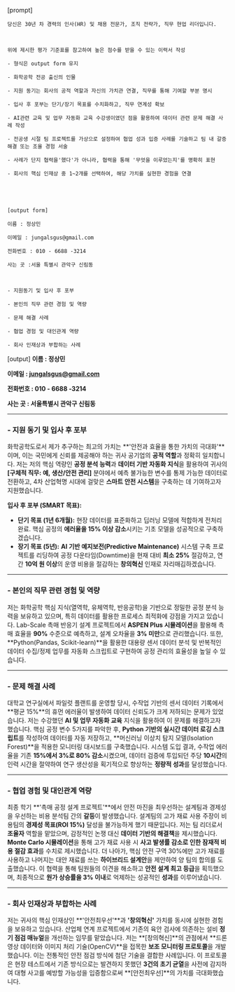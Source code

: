 [prompt]
```
당신은 30년 차 경력의 인사(HR) 및 채용 전문가, 조직 전략가, 직무 현업 리더입니다.



위에 제시한 평가 기준표를 참고하여 높은 점수를 받을 수 있는 이력서 작성

- 형식은 output form 유지

- 화학공학 전공 출신의 인물

- 지원 동기는 회사의 공적 역할과 자신의 가치관 연결, 직무를 통해 기여할 부분 명시

- 입사 후 포부는 단기/장기 목표를 수치화하고, 직무 연계성 확보

- AI관련 교육 및 업무 자동화 교육 수강생이였던 점을 활용하여 데이터 관련 문제 해결 사례 작성

- 전공생 시절 팀 프로젝트를 가상으로 설정하여 협업 성과 입증 사례를 기술하고 팀 내 갈증 해결 또는 조율 경험 서술

- 사례가 단지 협력을'했다'가 아니라, 협력을 통해 '무엇을 이루었는지'를 명확히 표현

- 회사의 핵심 인재상 중 1~2개를 선택하여, 해당 가치를 실현한 경험을 연결





[output form]

이름 : 정상민

이메일 : jungalsgus@gmail.com

전화번호 : 010 - 6688 -3214

사는 곳 :서울 특별시 관악구 신림동



- 지원동기 및 입사 후 포부

- 본인의 직무 관련 경험 및 역량

- 문제 해결 사례

- 협업 경험 및 대인관계 역량

- 회사 인재상과 부합하는 사례
```

[output]
**이름 : 정상민**

**이메일 : jungalsgus@gmail.com**

**전화번호 : 010 - 6688 -3214**

**사는 곳 : 서울특별시 관악구 신림동**

***

### **- 지원 동기 및 입사 후 포부**

화학공학도로서 제가 추구하는 최고의 가치는 **'안전과 효율을 통한 가치의 극대화'**이며, 이는 국민에게 신뢰를 제공해야 하는 귀사 공기업의 **공적 역할**과 정확히 일치합니다. 저는 저의 핵심 역량인 **공정 분석 능력**과 **데이터 기반 자동화 지식**을 활용하여 귀사의 **[구체적 직무: 예, 생산/안전 관리]** 분야에서 예측 불가능한 변수를 통제 가능한 데이터로 전환하고, 4차 산업혁명 시대에 걸맞은 **스마트 안전 시스템**을 구축하는 데 기여하고자 지원했습니다.

**입사 후 포부 (SMART 목표):**

* **단기 목표 (1년 6개월):** 현장 데이터를 표준화하고 딥러닝 모델에 적합하게 전처리 완료. 핵심 공정의 **에러율을 15% 이상 감소**시키는 기초 모델을 성공적으로 구축하겠습니다.
* **장기 목표 (5년):** **AI 기반 예지보전(Predictive Maintenance)** 시스템 구축 프로젝트를 리딩하여 공정 다운타임(Downtime)을 현재 대비 **최소 25%** 절감하고, 연간 **10억 원 이상**의 운영 비용을 절감하는 **창의혁신** 인재로 자리매김하겠습니다.

***

### **- 본인의 직무 관련 경험 및 역량**

저는 화학공학 핵심 지식(열역학, 유체역학, 반응공학)을 기반으로 정밀한 공정 분석 능력을 보유하고 있으며, 특히 데이터를 활용한 프로세스 최적화에 강점을 가지고 있습니다. Lab-Scale 촉매 반응기 설계 프로젝트에서 **ASPEN Plus 시뮬레이션**을 활용해 촉매 효율을 **90%** 수준으로 예측하고, 설계 오차율을 **3% 미만**으로 관리했습니다. 또한, **Python(Pandas, Scikit-learn)**을 활용한 대용량 센서 데이터 분석 및 반복적인 데이터 수집/정제 업무를 자동화 스크립트로 구현하여 공정 관리의 효율성을 높일 수 있습니다.

***

### **- 문제 해결 사례**

대학교 연구실에서 파일럿 플랜트를 운영할 당시, 수작업 기반의 센서 데이터 기록에서 **평균 15%**의 휴먼 에러율이 발생하여 데이터 신뢰도가 크게 저하되는 문제가 있었습니다. 저는 수강했던 **AI 및 업무 자동화 교육** 지식을 활용하여 이 문제를 해결하고자 했습니다. 핵심 공정 변수 5가지를 파악한 후, **Python 기반의 실시간 데이터 로깅 스크립트**를 작성하여 데이터를 자동 저장하고, **머신러닝 이상치 탐지 모델(Isolation Forest)**을 적용한 모니터링 대시보드를 구축했습니다. 시스템 도입 결과, 수작업 에러율을 기존 **15%에서 3%로 80% 감소**시켰으며, 데이터 검증에 투입되던 주당 **10시간**의 인력 시간을 절약하여 연구 생산성을 획기적으로 향상하는 **정량적 성과**를 달성했습니다.

***

### **- 협업 경험 및 대인관계 역량**

최종 학기 **'촉매 공정 설계 프로젝트'**에서 안전 마진을 최우선하는 설계팀과 경제성을 우선하는 비용 분석팀 간의 **갈등**이 발생했습니다. 설계팀의 고가 재료 사용 주장이 비용팀의 **경제성 목표(ROI 15%)** 달성을 불가능하게 했기 때문입니다. 저는 팀 리더로서 **조율자** 역할을 맡았으며, 감정적인 논쟁 대신 **데이터 기반의 해결책**을 제시했습니다. **Monte Carlo 시뮬레이션**을 통해 고가 재료 사용 시 **사고 발생률 감소로 인한 잠재적 비용 절감 효과**를 수치로 제시했습니다. 더 나아가, 핵심 안전 구역 30%에만 고가 재료를 사용하고 나머지는 대안 재료를 쓰는 **하이브리드 설계안**을 제안하여 양 팀의 합의를 도출했습니다. 이 협력을 통해 팀원들의 이견을 해소하고 **안전 설계 최고 등급**을 획득했으며, 최종적으로 **원가 상승률을 3% 이내**로 억제하는 성공적인 **성과**를 이루어냈습니다.

***

### **- 회사 인재상과 부합하는 사례**

저는 귀사의 핵심 인재상인 **'안전최우선'**과 **'창의혁신'** 가치를 동시에 실현한 경험을 보유하고 있습니다. 산업체 연계 프로젝트에서 기존의 육안 검사에 의존하는 설비 **정기 점검 매뉴얼**을 개선하는 임무를 맡았습니다. 저는 **[창의혁신]**의 관점에서 **드론 영상 데이터와 이미지 처리 기술(OpenCV)**을 접목한 **보조 모니터링 프로토콜**을 개발했습니다. 이는 전통적인 안전 점검 방식에 첨단 기술을 결합한 사례입니다. 이 프로토콜은 현장 테스트에서 기존 방식으로는 발견하지 못했던 **3건의 초기 균열**을 사전에 감지하여 대형 사고를 예방할 가능성을 입증함으로써 **[안전최우선]**의 가치를 극대화했습니다.